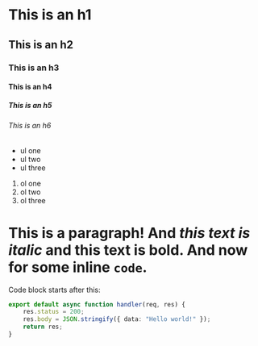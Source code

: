 # This is an h1
## This is an h2
### This is an h3
#### This is an h4
##### This is an h5
###### This is an h6

- ul one
- ul two
- ul three

1. ol one
2. ol two
3. ol three

This is a paragraph! And *this text is italic* and **this text is bold**. And now for some inline `code`.
===

Code block starts after this:
```typescript
export default async function handler(req, res) {
    res.status = 200;
    res.body = JSON.stringify({ data: "Hello world!" });
    return res;
}
```
